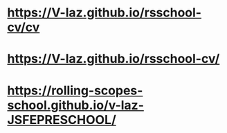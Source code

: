 
# https://V-laz.github.io/rsschool-cv/cv
# https://V-laz.github.io/rsschool-cv/
# https://rolling-scopes-school.github.io/v-laz-JSFEPRESCHOOL/

